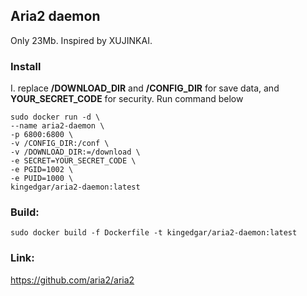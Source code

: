 Aria2 daemon
---
Only 23Mb. Inspired by XUJINKAI.  

### Install
I. replace **/DOWNLOAD_DIR** and **/CONFIG_DIR** for save data, and **YOUR_SECRET_CODE** for security. Run command below  
```
sudo docker run -d \
--name aria2-daemon \
-p 6800:6800 \
-v /CONFIG_DIR:/conf \
-v /DOWNLOAD_DIR:=/download \
-e SECRET=YOUR_SECRET_CODE \
-e PGID=1002 \
-e PUID=1000 \
kingedgar/aria2-daemon:latest
```

### Build:  
`sudo docker build -f Dockerfile -t kingedgar/aria2-daemon:latest`  

### Link:  
https://github.com/aria2/aria2  
